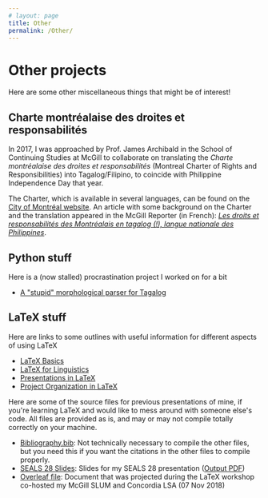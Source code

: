 ```yaml
---
# layout: page
title: Other
permalink: /Other/
---
```


# Other projects
Here are some other miscellaneous things that might be of interest!

## Charte montréalaise des droites et responsabilités
In 2017, I was approached by Prof. James Archibald in the School of Continuing Studies at McGill to collaborate on translating the _Charte montréalaise des droites et responsabilités_ (Montreal Charter of Rights and Responsibilities) into Tagalog/Filipino, to coincide with Philippine Independence Day that year.

The Charter, which is available in several languages, can be found on the [City of Montréal website](https://montreal.ca/en/topics/montreal-charter-rights-and-responsibilities).
An article with some background on the Charter and the translation appeared in the McGill Reporter (in French): [_Les droits et responsabilités des Montréalais en tagalog (!), langue nationale des Philippines_](https://reporter.mcgill.ca/les-droits-et-responsabilites-des-montrealais-en-tagalog-langue-nationale-des-philippines/).


## Python stuff
Here is a (now stalled) procrastination project I worked on for a bit
- [A "stupid" morphological parser for Tagalog](https://github.com/henrison/stupid-parser-for-tagalog)

## LaTeX stuff
Here are links to some outlines with useful information for different aspects of using LaTeX
- [LaTeX Basics](https://paper.dropbox.com/doc/LaTeX-Basics-ns6kqwgWbj0D5tH4zyvTU?_tk=share_copylink)
- [LaTeX for Linguistics](https://paper.dropbox.com/doc/LaTeX-for-Linguistics-jcUWD05nmBwq0EWT3DurU?_tk=share_copylink)
- [Presentations in LaTeX](https://paper.dropbox.com/doc/Presentations-with-LaTeX-YmJeC6h9ywbBp4Eee8Xhz?_tk=share_copylink)
- [Project Organization in LaTeX](https://paper.dropbox.com/doc/LaTeX-Project-Management-sn0sDfVmcvgilqmPT6ECe?_tk=share_copylink)

Here are some of the source files for previous presentations of mine, if you're learning LaTeX and would like to mess around with someone else's code.
All files are provided as is, and may or may not compile totally correctly on your machine.
- [Bibliography.bib](/files/latex/Bibliography.bib): Not technically necessary to compile the other files, but you need this if you want the citations in the other files to compile properly.
- [SEALS 28 Slides](/files/latex/seals28-slides.tex): Slides for my SEALS 28 presentation ([Output PDF](/files/latex/seals28-slides.pdf))
- [Overleaf file](https://www.overleaf.com/read/nqcbtwcnmvmk): Document that was projected during the LaTeX workshop co-hosted my McGill SLUM and Concordia LSA (07 Nov 2018)
